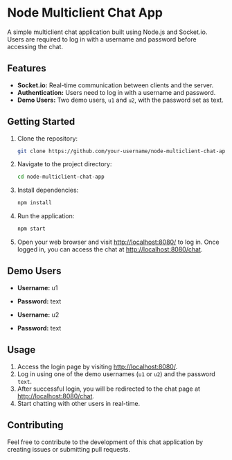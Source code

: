 # Node Multiclient Chat App

A simple multiclient chat application built using Node.js and Socket.io. Users are required to log in with a username and password before accessing the chat.

## Features

- **Socket.io:** Real-time communication between clients and the server.
- **Authentication:** Users need to log in with a username and password.
- **Demo Users:** Two demo users, `u1` and `u2`, with the password set as text.

## Getting Started

1. Clone the repository:

   ```bash
   git clone https://github.com/your-username/node-multiclient-chat-app.git
   ```

2. Navigate to the project directory:

   ```bash
   cd node-multiclient-chat-app
   ```

3. Install dependencies:

   ```bash
   npm install
   ```

4. Run the application:

   ```bash
   npm start
   ```

5. Open your web browser and visit [http://localhost:8080/](http://localhost:8080/) to log in. Once logged in, you can access the chat at [http://localhost:8080/chat](http://localhost:8080/chat).

## Demo Users

- **Username:** u1
- **Password:** text

- **Username:** u2
- **Password:** text

## Usage

1. Access the login page by visiting [http://localhost:8080/](http://localhost:8080/).
2. Log in using one of the demo usernames (`u1` or `u2`) and the password `text`.
3. After successful login, you will be redirected to the chat page at [http://localhost:8080/chat](http://localhost:8080/chat).
4. Start chatting with other users in real-time.

## Contributing

Feel free to contribute to the development of this chat application by creating issues or submitting pull requests.

